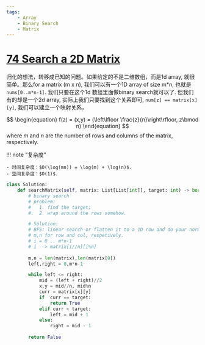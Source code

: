 ```yaml
---
tags:
    - Array
    - Binary Search
    - Matrix
---
```


# [74 Search a 2D Matrix](https://leetcode.com/problems/search-a-2d-matrix/description/)

归化的想法，转移成已知的问题。如果给定的不是二维数组，而是1d array, 就很简单。那么for a matrix (m x n), 我们可以有一个1D array of size m*n, 也就是`nums[0..m*n-1]`. 我们只要在这个1d 数组里面做binary search就可以了. 但我们有的却是一个2d array, 实际上我们只要找到这个关系即可, `num[z] == matrix[x][y]`, 我们可以建立一个映射关系，

$$
\begin{equation}
    f(z) = (x,y) = (\left\lfloor \frac{z}{n}\right\rfloor, z\bmod n)
\end{equation}
$$
where $m$ and $n$ are the number of rows and columns of the matrix, respectively.


!!! note "复杂度"

    - 时间复杂度：$O(\log(mn)) = \log(m) + \log(n)$.
    - 空间复杂度：$O(1)$.


```python
class Solution:
    def searchMatrix(self, matrix: List[List[int]], target: int) -> bool:
        # binary search
        # problem: 
        #   1. find the target;
        #.  2. wrap around the rows somehow.

        # Solution:
        # BFS: linear search or flatten it to a 1D row and do your normal binary search. O(mn)
        # m,n for row and col, respetively.
        # i = 0 .. m*n-1
        # i --> matrix[i//n][i%n]
        
        m,n = len(matrix),len(matrix[0])        
        left,right = 0,m*n-1

        while left <= right:
            mid = (left + right)//2
            x,y = mid//n, mid%n
            curr = matrix[x][y]
            if  curr == target:
                return True
            elif curr < target:
                left = mid + 1
            else:
                right = mid - 1
        
        return False
```